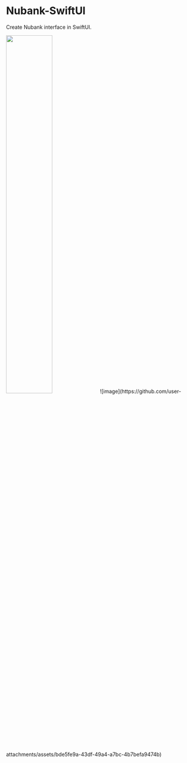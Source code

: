 # Nubank-SwiftUI
Create Nubank interface in SwiftUI.

<img src= "https://user-images.githubusercontent.com/15242786/212563838-681a203c-5e17-4bf7-b2a7-268157e11c01.png" width=50% height=50%>
![image](https://github.com/user-attachments/assets/bde5fe9a-43df-49a4-a7bc-4b7befa9474b)
